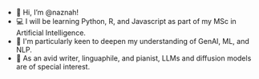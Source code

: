 - 👋 Hi, I’m @naznah!
- 💻 I will be learning Python, R, and Javascript as part of my MSc in Artificial Intelligence.
- 🤖 I'm particularly keen to deepen my understanding of GenAI, ML, and NLP.
- 📝 As an avid writer, linguaphile, and pianist, LLMs and diffusion models are of special interest.

<!---
naznah/naznah is a ✨ special ✨ repository because its `README.md` (this file) appears on your GitHub profile.
You can click the Preview link to take a look at your changes.
--->
